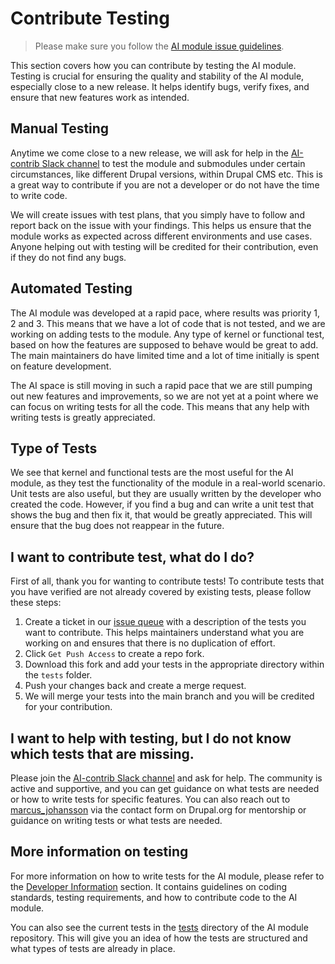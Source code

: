 # Contribute Testing

> Please make sure you follow the [AI module issue guidelines](issue_guidelines.md).

This section covers how you can contribute by testing the AI module. Testing is crucial for ensuring the quality and stability of the AI module, especially close to a new release. It helps identify bugs, verify fixes, and ensure that new features work as intended.

## Manual Testing

Anytime we come close to a new release, we will ask for help in the [AI-contrib Slack channel](https://www.drupal.org/slack) to test the module and submodules under certain circumstances, like different Drupal versions, within Drupal CMS etc. This is a great way to contribute if you are not a developer or do not have the time to write code.

We will create issues with test plans, that you simply have to follow and report back on the issue with your findings. This helps us ensure that the module works as expected across different environments and use cases. Anyone helping out with testing will be credited for their contribution, even if they do not find any bugs.

## Automated Testing

The AI module was developed at a rapid pace, where results was priority 1, 2 and 3. This means that we have a lot of code that is not tested, and we are working on adding tests to the module. Any type of kernel or functional test, based on how the features are supposed to behave would be great to add. The main maintainers do have limited time and a lot of time initially is spent on feature development.

The AI space is still moving in such a rapid pace that we are still pumping out new features and improvements, so we are not yet at a point where we can focus on writing tests for all the code. This means that any help with writing tests is greatly appreciated.

## Type of Tests

We see that kernel and functional tests are the most useful for the AI module, as they test the functionality of the module in a real-world scenario. Unit tests are also useful, but they are usually written by the developer who created the code. However, if you find a bug and can write a unit test that shows the bug and then fix it, that would be greatly appreciated. This will ensure that the bug does not reappear in the future.

## I want to contribute test, what do I do?

First of all, thank you for wanting to contribute tests! To contribute tests that you have verified are not already covered by existing tests, please follow these steps:

1. Create a ticket in our [issue queue](https://www.drupal.org/project/issues/ai?categories=All) with a description of the tests you want to contribute. This helps maintainers understand what you are working on and ensures that there is no duplication of effort.
2. Click `Get Push Access` to create a repo fork.
3. Download this fork and add your tests in the appropriate directory within the `tests` folder.
4. Push your changes back and create a merge request.
5. We will merge your tests into the main branch and you will be credited for your contribution.

## I want to help with testing, but I do not know which tests that are missing.

Please join the [AI-contrib Slack channel](https://www.drupal.org/slack) and ask for help. The community is active and supportive, and you can get guidance on what tests are needed or how to write tests for specific features. You can also reach out to [marcus_johansson](https://www.drupal.org/u/marcus_johansson) via the contact form on Drupal.org for mentorship or guidance on writing tests or what tests are needed.

## More information on testing

For more information on how to write tests for the AI module, please refer to the [Developer Information](developer_information.md) section. It contains guidelines on coding standards, testing requirements, and how to contribute code to the AI module.

You can also see the current tests in the [tests](https://git.drupalcode.org/project/ai/-/tree/1.1.x/tests) directory of the AI module repository. This will give you an idea of how the tests are structured and what types of tests are already in place.
